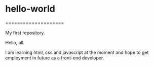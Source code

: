 # hello-world

====================

My first repository.

Hello, all.

I am learning html, css and javascript at the moment and hope to get employment in future as a front-end developer.

